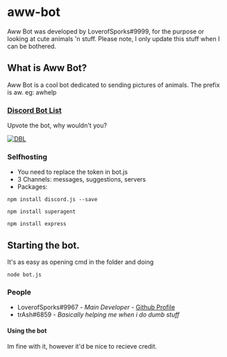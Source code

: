 # aww-bot
Aww Bot was developed by LoverofSporks#9999, for the purpose or looking at cute animals 'n stuff. Please note, I only update this stuff when I can be bothered.

## What is Aww Bot?
Aww Bot is a cool bot dedicated to sending pictures of animals. The prefix is aw. eg: awhelp
### [Discord Bot List](https://discordbots.org/bot/419280710805880833)
Upvote the bot, why wouldn't you?

[![DBL](https://discordbots.org/api/widget/419280710805880833.svg)](https://discordbots.org/bot/419280710805880833)
### Selfhosting
* You need to replace the token in bot.js
* 3 Channels: messages, suggestions, servers
* Packages:
```https://goodolddownloads.com/?game=1459259227
npm install discord.js --save
```
```
npm install superagent
```
```
npm install express
```
## Starting the bot.
It's as easy as opening cmd in the folder and doing
```
node bot.js
```
### People
* LoverofSporks#9967 - *Main Developer* - [Github Profile](https://github.com/LoverofSporks)
* trAsh#6859 - *Basically helping me when i do dumb stuff*
#### Using the bot
Im fine with it, however it'd be nice to recieve credit.
